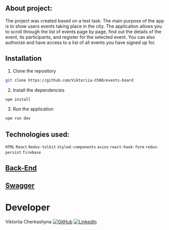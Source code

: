 ## About project:

The project was created based on a test task. The main purpose of the app is to
show users events taking place in the city. The application allows you to scroll
through the list of events page by page, find out the details of the event, its
participants, and register for the selected event. You can also authorize and
have access to a list of all events you have signed up for.

## Installation

1. Clone the repository

```bash
git clone https://github.com/Viktoriia-Ch08/events-board
```

2. Install the dependencies

```bash
npm install
```

3. Run the application

```bash
npm run dev

```

## Technologies used:

`HTML` `React` `Redux-tolkit` `styled-components` `axios` `react-hook-form`
`redux-persist` `firebase`

## **[Back-End](https://github.com/Viktoriia-Ch08/events-board-backend)**

## **[Swagger](https://events-board-rest-api.onrender.com/api-docs/)**

# Developer

Viktoriia Cherkashyna
[![GitHub](https://www.vectorlogo.zone/logos/github/github-icon.svg)](https://github.com/Viktoriia-Ch08)
[![LinkedIn](https://www.vectorlogo.zone/logos/linkedin/linkedin-icon.svg)](https://www.linkedin.com/in/viktoriia-cherkashyna/)

```

```
